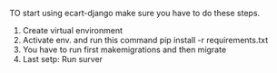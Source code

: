 TO start using ecart-django make sure you have to do these steps.
1. Create virtual environment
2. Activate env. and run this command pip install -r requirements.txt
3. You have to run first makemigrations and then migrate
4. Last setp: Run surver 
